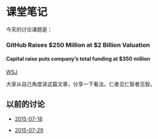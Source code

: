 # 课堂笔记

今天的讨论课题是：

### GitHub Raises $250 Million at $2 Billion Valuation
#### Capital raise puts company’s total funding at $350 million

[WSJ](http://www.wsj.com/article_email/github-raises-250-million-at-2-billion-valuation-1438206722-lMyQjAxMTA1NjI1OTEyNzk0Wj)

大家从自己角度读这篇文章，分享一下看法。仁者见仁智者见智。

## 以前的讨论

- [2015-07-18](2015-07-18.md)

- [2015-07-29](2015-07-29.md)
